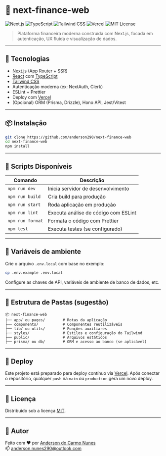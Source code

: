 # 💸 next-finance-web

![Next.js](https://img.shields.io/badge/Next.js-000?logo=nextdotjs&logoColor=white)
![TypeScript](https://img.shields.io/badge/TypeScript-3178C6?logo=typescript&logoColor=white)
![Tailwind CSS](https://img.shields.io/badge/TailwindCSS-38B2AC?logo=tailwindcss&logoColor=white)
![Vercel](https://img.shields.io/badge/Deployed-Vercel-black?logo=vercel)
![MIT License](https://img.shields.io/badge/license-MIT-green)

> Plataforma financeira moderna construída com Next.js, focada em autenticação, UX fluida e visualização de dados.

---

## 🚀 Tecnologias

- [Next.js](https://nextjs.org/) (App Router + SSR)
- [React](https://reactjs.org/) com [TypeScript](https://www.typescriptlang.org/)
- [Tailwind CSS](https://tailwindcss.com/)
- Autenticação moderna (ex: NextAuth, Clerk)
- ESLint + Prettier
- Deploy com [Vercel](https://vercel.com/)
- (Opcional) ORM (Prisma, Drizzle), Hono API, Jest/Vitest

---

## 📦 Instalação

```bash
git clone https://github.com/anderson290/next-finance-web
cd next-finance-web
npm install
```

---

## 🧪 Scripts Disponíveis

| Comando             | Descrição                           |
|---------------------|-------------------------------------|
| `npm run dev`       | Inicia servidor de desenvolvimento  |
| `npm run build`     | Cria build para produção            |
| `npm run start`     | Roda aplicação em produção          |
| `npm run lint`      | Executa análise de código com ESLint|
| `npm run format`    | Formata o código com Prettier       |
| `npm test`          | Executa testes (se configurado)     |

---

## 🔐 Variáveis de ambiente

Crie o arquivo `.env.local` com base no exemplo:

```bash
cp .env.example .env.local
```

Configure as chaves de API, variáveis de ambiente de banco de dados, etc.

---

## 📁 Estrutura de Pastas (sugestão)

```
📦 next-finance-web
├── app/ ou pages/        # Rotas da aplicação
├── components/           # Componentes reutilizáveis
├── lib/ ou utils/        # Funções auxiliares
├── styles/               # Estilos e configuração do Tailwind
├── public/               # Arquivos estáticos
├── prisma/ ou db/        # ORM e acesso ao banco (se aplicável)
```

---

## 📡 Deploy

Este projeto está preparado para deploy contínuo via [Vercel](https://vercel.com/). Após conectar o repositório, qualquer `push` na `main` ou `production` gera um novo deploy.

---

## 📄 Licença

Distribuído sob a licença [MIT](LICENSE).

---

## 👤 Autor

Feito com ❤️ por [Anderson do Carmo Nunes](https://www.linkedin.com/in/andersonnunes29/)  
📫 anderson.nunes290@outlook.com